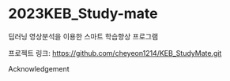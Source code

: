 # 2023KEB_Study-mate
딥러닝 영상분석을 이용한 스마트 학습향상 프로그램

프로젝트 링크: https://github.com/cheyeon1214/KEB_StudyMate.git


  Acknowledgement
  
  
  
